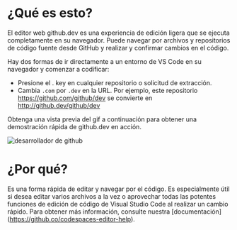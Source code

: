 # ¿Qué es esto?

 El editor web github.dev es una experiencia de edición ligera que se ejecuta completamente en su navegador.  Puede navegar por archivos y repositorios de código fuente desde GitHub y realizar y confirmar cambios en el código.

 Hay dos formas de ir directamente a un entorno de VS Code en su navegador y comenzar a codificar:

 * Presione el .  key en cualquier repositorio o solicitud de extracción.
 * Cambia `.com` por `.dev` en la URL.  Por ejemplo, este repositorio https://github.com/github/dev se convierte en http://github.dev/github/dev

 Obtenga una vista previa del gif a continuación para obtener una demostración rápida de github.dev en acción.

 ![desarrollador de github](https://user-images.githubusercontent.com/856858/130119109-4769f2d7-9027-4bc4-a38c-10f297499e8f.gif)

 # ¿Por qué?
 Es una forma rápida de editar y navegar por el código.  Es especialmente útil si desea editar varios archivos a la vez o aprovechar todas las potentes funciones de edición de código de Visual Studio Code al realizar un cambio rápido.  Para obtener más información, consulte nuestra [documentación] (https://github.co/codespaces-editor-help).
